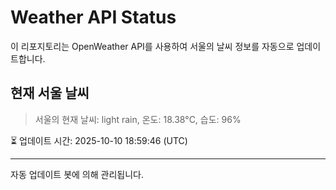 
# Weather API Status

이 리포지토리는 OpenWeather API를 사용하여 서울의 날씨 정보를 자동으로 업데이트합니다.

## 현재 서울 날씨
> 서울의 현재 날씨: light rain, 온도: 18.38°C, 습도: 96%

⏳ 업데이트 시간: 2025-10-10 18:59:46 (UTC)

---
자동 업데이트 봇에 의해 관리됩니다.
